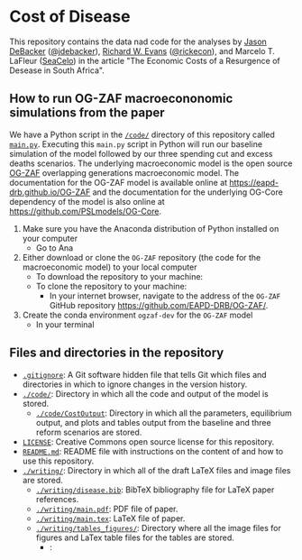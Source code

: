 # Cost of Disease
This repository contains the data nad code for the analyses by [Jason DeBacker](https://jasondebacker.com/) ([@jdebacker](https://github.com/jdebacker/)), [Richard W. Evans](https://sites.google.com/site/rickecon) ([@rickecon](https://github.com/RickEcon/)), and Marcelo T. LaFleur ([SeaCelo](https://github.com/SeaCelo/)) in the article "The Economic Costs of a Resurgence of Desease in South Africa".

## How to run OG-ZAF macroecononomic simulations from the paper
We have a Python script in the [`/code/`](code/) directory of this repository called [`main.py`](code/main.py). Executing this `main.py` script in Python will run our baseline simulation of the model followed by our three spending cut and excess deaths scenarios. The underlying macroeconomic model is the open source [OG-ZAF](https://eapd-drb.github.io/OG-ZAF) overlapping generations macroeconomic model. The documentation for the OG-ZAF model is available online at https://eapd-drb.github.io/OG-ZAF and the documentation for the underlying OG-Core dependency of the model is also online at https://github.com/PSLmodels/OG-Core.

1. Make sure you have the Anaconda distribution of Python installed on your computer
    * Go to Ana
2. Either download or clone the `OG-ZAF` repository (the code for the macroeconomic model) to your local computer
    * To download the repository to your machine:
    * To clone the repository to your machine:
        * In your internet browser, navigate to the address of the `OG-ZAF` GitHub repository https://github.com/EAPD-DRB/OG-ZAF/.
3. Create the conda environment `ogzaf-dev` for the `OG-ZAF` model
    * In your terminal

## Files and directories in the repository
* [`.gitignore`](.gitignore): A Git software hidden file that tells Git which files and directories in which to ignore changes in the version history.
* [`./code/`](code/): Directory in which all the code and output of the model is stored.
    * [`./code/CostOutput`](code/CostOutput): Directory in which all the parameters, equilibrium output, and plots and tables output from the baseline and three reform scenarios are stored.
* [`LICENSE`](LICENSE): Creative Commons open source license for this repository.
* [`README.md`](README.md): README file with instructions on the content of and how to use this repository.
* [`./writing/`](writing/): Directory in which all of the draft LaTeX files and image files are stored.
    * [`./writing/disease.bib`](writing/disease.bib): BibTeX bibliography file for LaTeX paper references.
    * [`./writing/main.pdf`](writing/main.pdf): PDF file of paper.
    * [`./writing/main.tex`](writing/main.tex): LaTeX file of paper.
    * [`./writing/tables_figures/`](writing/tables_figures/): Directory where all the image files for figures and LaTex table files for the tables are stored.
        * []():
